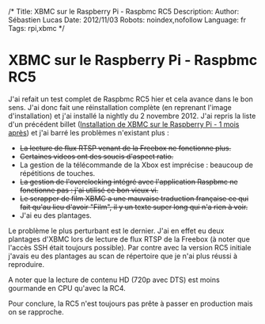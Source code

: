 /*
Title: XBMC sur le Raspberry Pi - Raspbmc RC5
Description: 
Author: Sébastien Lucas
Date: 2012/11/03
Robots: noindex,nofollow
Language: fr
Tags: rpi,xbmc
*/
# XBMC sur le Raspberry Pi - Raspbmc RC5

J'ai refait un test complet de Raspbmc RC5 hier et cela avance dans le bon sens. J'ai donc fait une réinstallation complète (en reprenant l'image d'installation) et j'ai installé la nightly du 2 novembre 2012. J'ai repris la liste d'un précédent billet ([Installation de XBMC sur le Raspberry Pi - 1 mois après](/blog/raspberry-pi-xbmc-2)) et j'ai barré les problèmes n'existant plus :
*	~~La lecture de flux RTSP venant de la Freebox ne fonctionne plus.~~
*	~~Certaines videos ont des soucis d'aspect ratio.~~
*	La gestion de la télécommande de la Xbox est imprécise : beaucoup de répétitions de touches.
*	~~La gestion de l'overclocking intégré avec l'application Raspbmc ne fonctionne pas : j'ai utilisé ce bon vieux vi.~~
*	~~Le scrapper de film XBMC a une mauvaise traduction française ce qui fait qu'au lieu d'avoir "Film", il y un texte super long qui n'a rien à voir.~~
*	J'ai eu des plantages.

Le problème le plus perturbant est le dernier. J'ai en effet eu deux plantages d'XBMC lors de lecture de flux RTSP de la Freebox (à noter que l'accès SSH était toujours possible). Par contre avec la version RC5 initiale j'avais eu des plantages au scan de répertoire que je n'ai plus réussi à reproduire.

A noter que la lecture de contenu HD (720p avec DTS) est moins gourmande en CPU qu'avec la RC4. 

Pour conclure, la RC5 n'est toujours pas prête à passer en production mais on se rapproche.



